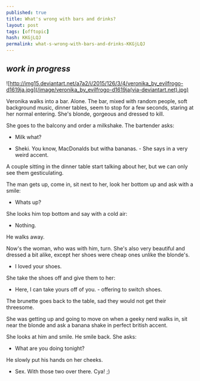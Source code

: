 ```yaml
---
published: true
title: What's wrong with bars and drinks?
layout: post
tags: [offtopic]
hash: KKGjLQJ
permalink: what-s-wrong-with-bars-and-drinks-KKGjLQJ
---
```

## *work in progress*

![http://img15.deviantart.net/a7a2/i/2015/126/3/4/veronika_by_evilfrogo-d1619ja.jpg](/image/veronika_by_evilfrogo-d1619ja(via-deviantart.net).jpg)

Veronika walks into a bar. Alone. The bar, mixed with random people, soft background music, dinner tables, seem to stop for a few seconds, staring at her normal entering. She's blonde, gorgeous and dressed to kill.

She goes to the balcony and order a milkshake. The bartender asks:

- Milk what?

- Sheki. You know, MacDonalds but witha bananas. - She says in a very weird accent.

A couple sitting in the dinner table start talking about her, but we can only see them gesticulating.

The man gets up, come in, sit next to her, look her bottom up and ask with a smile:

- Whats up?

She looks him top bottom and say with a cold air:

- Nothing.

He walks away.

Now's the woman, who was with him, turn. She's also very beautiful and dressed a bit alike, except her shoes were cheap ones unlike the blonde's.

- I loved your shoes.

She take the shoes off and give them to her:

- Here, I can take yours off of you. - offering to switch shoes.

The brunette goes back to the table, sad they would not get their threesome.

She was getting up and going to move on when a geeky nerd walks in, sit near the blonde and ask a banana shake in perfect british accent.

She looks at him and smile. He smile back. She asks:

- What are you doing tonight?

He slowly put his hands on her cheeks.

- Sex. With those two over there. Cya! ;)
